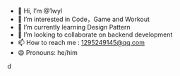 - 👋 Hi, I’m @1wyl
- 👀 I’m interested in Code，Game and Workout
- 🌱 I’m currently learning Design Pattern
- 💞️ I’m looking to collaborate on backend development
- 📫 How to reach me : 1295249145@qq.com
- 😄 Pronouns: he/him 

<!---
1wyl/1wyl is a ✨ special ✨ repository because its `README.md` (this file) appears on your GitHub profile.
You can click the Preview link to take a look at your changes.
--->d